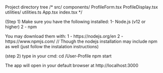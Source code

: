 <p>Project directory tree
/*
src/
  components/
    ProfileForm.tsx
    ProfileDisplay.tsx
  utilities/
    utilities.ts
  App.tsx
  index.tsx
*/</p>

<p>(Step 1) 
Make sure you have the following installed:
1- Node.js (v12 or higher)
2 - npm</p>

<p>You may download them with:
1 - https://nodejs.org/en
2 - https://www.npmjs.com/
// Though the nodejs installation may include npm as well (just follow the instalation instructions)</p>

<p>(step 2)
type in your cmd:
cd <path to directory>/User-Profile
npm start</p>

The app will open in your default browser at http://localhost:3000
